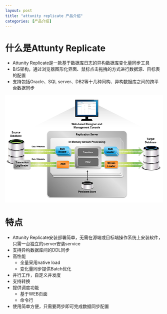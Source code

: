 ```yaml
--- 
layout: post
title: "attunity replicate 产品介绍" 
categories: [产品介绍]
---
```



# 什么是Attunty Replicate
- Attunity Replicate是一款基于数据库日志的异构数据库变化量同步工具
- B/S架构，通过浏览器图形化界面、鼠标点击拖拽的方式进行数据源、目标表的配置
- 支持包括Oracle、SQL server、DB2等十几种同构、异构数据库之间的跨平台数据同步

![产品架构](/img/markdown/replicate/replicate.png)

# 特点
- Attunity Replicate安装部署简单，无需在源端或目标端操作系统上安装软件，只需一台独立的server安装service
- 支持异构数据库间的DDL同步
- 高性能
	- 全量采用native load
	- 变化量同步提供Batch优化
- 并行工作，自定义并发度
- 支持转换
- 提供调度功能
	- 基于WEB页面
	- 命令行
- 使用简单方便，只需要两步即可完成数据同步配置
